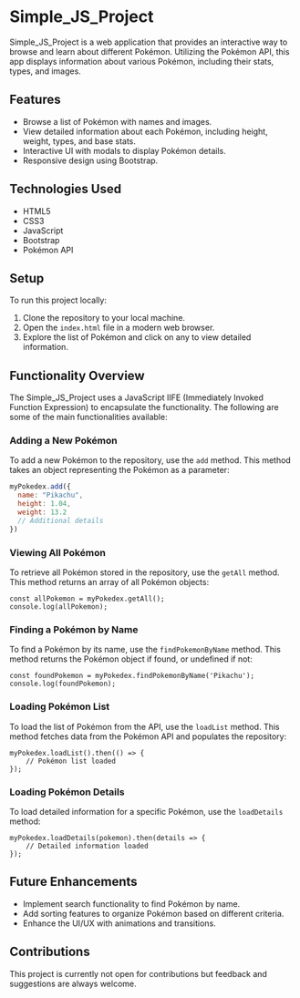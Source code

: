 # Simple_JS_Project

Simple_JS_Project is a web application that provides an interactive way to browse and learn about different Pokémon. Utilizing the Pokémon API, this app displays information about various Pokémon, including their stats, types, and images.

## Features

- Browse a list of Pokémon with names and images.
- View detailed information about each Pokémon, including height, weight, types, and base stats.
- Interactive UI with modals to display Pokémon details.
- Responsive design using Bootstrap.

## Technologies Used

- HTML5
- CSS3
- JavaScript
- Bootstrap
- Pokémon API

## Setup

To run this project locally:

1. Clone the repository to your local machine.
2. Open the `index.html` file in a modern web browser.
3. Explore the list of Pokémon and click on any to view detailed information.

## Functionality Overview

The Simple_JS_Project uses a JavaScript IIFE (Immediately Invoked Function Expression) to encapsulate the functionality. The following are some of the main functionalities available:

### Adding a New Pokémon

To add a new Pokémon to the repository, use the `add` method. This method takes an object representing the Pokémon as a parameter:

```javascript
myPokedex.add({
  name: "Pikachu",
  height: 1.04,
  weight: 13.2
  // Additional details
})
```

### Viewing All Pokémon

To retrieve all Pokémon stored in the repository, use the `getAll` method. This method returns an array of all Pokémon objects:

```
const allPokemon = myPokedex.getAll();
console.log(allPokemon);

```

### Finding a Pokémon by Name

To find a Pokémon by its name, use the `findPokemonByName` method. This method returns the Pokémon object if found, or undefined if not:

```
const foundPokemon = myPokedex.findPokemonByName('Pikachu');
console.log(foundPokemon);
```

### Loading Pokémon List

To load the list of Pokémon from the API, use the `loadList` method. This method fetches data from the Pokémon API and populates the repository:

```
myPokedex.loadList().then(() => {
    // Pokémon list loaded
});
```

### Loading Pokémon Details

To load detailed information for a specific Pokémon, use the `loadDetails` method:

```
myPokedex.loadDetails(pokemon).then(details => {
    // Detailed information loaded
});
```

## Future Enhancements

- Implement search functionality to find Pokémon by name.
- Add sorting features to organize Pokémon based on different criteria.
- Enhance the UI/UX with animations and transitions.

## Contributions

This project is currently not open for contributions but feedback and suggestions are always welcome.
